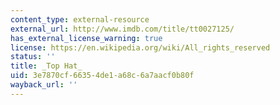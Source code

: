 ```yaml
---
content_type: external-resource
external_url: http://www.imdb.com/title/tt0027125/
has_external_license_warning: true
license: https://en.wikipedia.org/wiki/All_rights_reserved
status: ''
title: _Top Hat_
uid: 3e7870cf-6635-4de1-a68c-6a7aacf0b80f
wayback_url: ''
---
```

